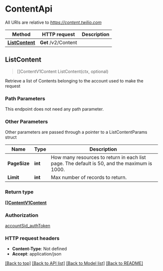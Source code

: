 # ContentApi

All URIs are relative to *https://content.twilio.com*

Method | HTTP request | Description
------------- | ------------- | -------------
[**ListContent**](ContentApi.md#ListContent) | **Get** /v2/Content | 



## ListContent

> []ContentV1Content ListContent(ctx, optional)



Retrieve a list of Contents belonging to the account used to make the request

### Path Parameters

This endpoint does not need any path parameter.

### Other Parameters

Other parameters are passed through a pointer to a ListContentParams struct


Name | Type | Description
------------- | ------------- | -------------
**PageSize** | **int** | How many resources to return in each list page. The default is 50, and the maximum is 1000.
**Limit** | **int** | Max number of records to return.

### Return type

[**[]ContentV1Content**](ContentV1Content.md)

### Authorization

[accountSid_authToken](../README.md#accountSid_authToken)

### HTTP request headers

- **Content-Type**: Not defined
- **Accept**: application/json

[[Back to top]](#) [[Back to API list]](../README.md#documentation-for-api-endpoints)
[[Back to Model list]](../README.md#documentation-for-models)
[[Back to README]](../README.md)

